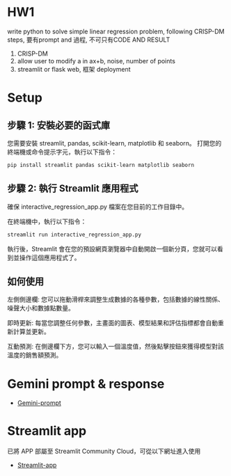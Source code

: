 # HW1
write python to solve simple linear regression problem, following CRISP-DM steps, 要有prompt and 過程, 不可只有CODE AND RESULT
1. CRISP-DM
2. allow user to modify a in ax+b, noise, number of points 
3. streamlit or flask web, 框架 deployment

# Setup
## 步驟 1: 安裝必要的函式庫
您需要安裝 streamlit, pandas, scikit-learn, matplotlib 和 seaborn。
打開您的終端機或命令提示字元，執行以下指令：
```bash
pip install streamlit pandas scikit-learn matplotlib seaborn
```
## 步驟 2: 執行 Streamlit 應用程式
確保 interactive_regression_app.py 檔案在您目前的工作目錄中。

在終端機中，執行以下指令：

```bash
streamlit run interactive_regression_app.py
```

執行後，Streamlit 會在您的預設網頁瀏覽器中自動開啟一個新分頁，您就可以看到並操作這個應用程式了。

## 如何使用

左側側邊欄: 您可以拖動滑桿來調整生成數據的各種參數，包括數據的線性關係、噪聲大小和數據點數量。

即時更新: 每當您調整任何參數，主畫面的圖表、模型結果和評估指標都會自動重新計算並更新。

互動預測: 在側邊欄下方，您可以輸入一個溫度值，然後點擊按鈕來獲得模型對該溫度的銷售額預測。

# Gemini prompt & response
- [Gemini-prompt](https://g.co/gemini/share/6cfc8fc4a45b)

# Streamlit app
已將 APP 部屬至 Streamlit Community Cloud，可從以下網址進入使用
- [Streamlit-app](https://interactiveregressionapp-william.streamlit.app/)
